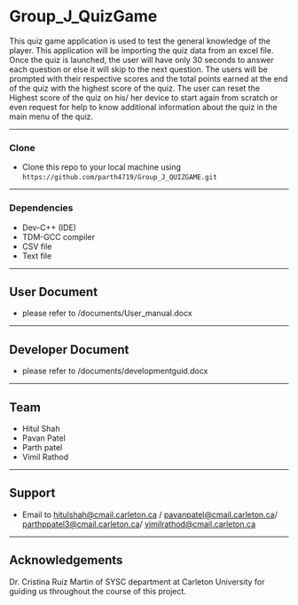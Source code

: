 
# Group_J_QuizGame

This quiz game application is used to test the general knowledge of the player. This application will be importing the quiz data from an excel file. Once the quiz is launched, the user will have only 30 seconds to answer each question or else it will skip to the next question. The users will be prompted with their respective scores and the total points earned at the end of the quiz with the highest score of the quiz. The user can reset the Highest score of the quiz on his/ her device to start again from scratch or even request for help to know additional information about the quiz in the main menu of the quiz.


---

### Clone

- Clone this repo to your local machine using `https://github.com/parth4719/Group_J_QUIZGAME.git`

---

### Dependencies

- Dev-C++ (IDE)
- TDM-GCC compiler
- CSV file
- Text file

---

## User Document

- please refer to /documents/User_manual.docx

---

## Developer Document

- please refer to /documents/developmentguid.docx


---

## Team

- Hitul Shah   
- Pavan Patel
- Parth patel
- Vimil Rathod

---

## Support

- Email to hitulshah@cmail.carleton.ca / pavanpatel@cmail.carleton.ca/ parthppatel3@cmail.carleton.ca/ vimilrathod@cmail.carleton.ca

---

## Acknowledgements

Dr. Cristina Ruiz Martin of SYSC department at Carleton University for guiding us throughout the course of this project.
